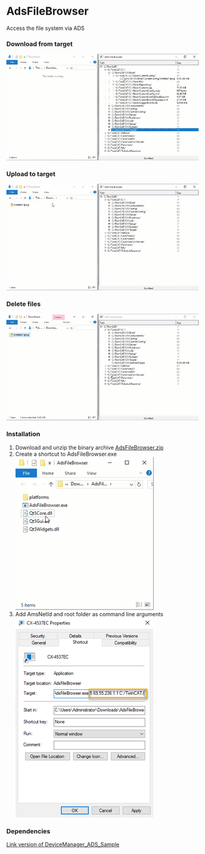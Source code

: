 # AdsFileBrowser

Access the file system via ADS

### Download from target
![ads_file_browser_download.gif](/assets/ads_file_browser_download.gif?raw=true)

### Upload to target
![ads_file_browser_upload.gif](/assets/ads_file_browser_upload.gif?raw=true)

### Delete files
![ads_file_browser_delete.gif](/assets/ads_file_browser_delete.gif?raw=true)

### Installation 

1. Download and unzip the binary archive [AdsFileBrowser.zip](/releases/download/v1.0/AdsFileBrowser.zip)
2. Create a shortcut to AdsFileBrowser.exe  
![link_and_rename.gif](/assets/link_and_rename.gif?raw=true)
3. Add AmsNetId and root folder as command line arguments  
![link_properties.png](/assets/link_properties.png?raw=true)

### Dependencies

[Link version of DeviceManager_ADS_Sample](https://github.com/Beckhoff/DeviceManager_ADS_Samples/tree/7045e8e7ca14d4765230cdead5af77d747c462a4)
